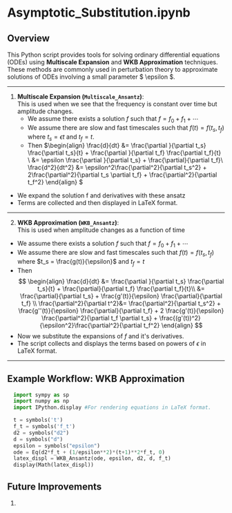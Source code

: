 # Asymptotic_Substitution.ipynb

## Overview

This Python script provides tools for solving ordinary differential equations (ODEs) using **Multiscale Expansion** and **WKB Approximation** techniques. These methods are commonly used in perturbation theory to approximate solutions of ODEs involving a small parameter $ \epsilon $.

---

1. **Multiscale Expansion (`Multiscale_Ansantz`)**:\
   This is used when we see that the frequency is constant over time but amplitude changes.
   - We assume there exists a solution $f$ such that $f = f_0 + f_1 + \cdots$
   - We assume there are slow and fast timescales such that $f(t) = f(t_s, t_f)$ where $t_s = \epsilon t$ and $t_f = t.$
   - Then
     $\begin{align}
     \frac{d}{dt} &= \frac{\partial }{\partial t_s} \frac{\partial t_s}{t} + \frac{\partial }{\partial t_f} \frac{\partial t_f}{t} \\
     &= \epsilon \frac{\partial }{\partial t_s} + \frac{\partial}{\partial t_f}\\
     \frac{d^2}{dt^2} &= \epsilon^2\frac{\partial^2}{\partial t_s^2} + 2\frac{\partial^2}{\partial t_s \partial t_f} + \frac{\partial^2}{\partial t_f^2}
     \end{align}
     $

- We expand the solution f and derivatives with these ansatz
- Terms are collected and then displayed in LaTeX format.

---

2. **WKB Approximation (`WKB_Ansantz`)**: \
   This is used when amplitude changes as a function of time

- We assume there exists a solution $f$ such that $f = f_0 + f_1 + \cdots$
- We assume there are slow and fast timescales such that $f(t) = f(t_s, t_f)$ where $t_s = \frac{g(t)}{\epsilon}$ and $t_f = t$
- Then
  $$
  \begin{align}
  \frac{d}{dt} &= \frac{\partial }{\partial t_s} \frac{\partial t_s}{t} + \frac{\partial}{\partial t_f} \frac{\partial t_f}{t}\\
  &= \frac{\partial}{\partial t_s} + \frac{g'(t)}{\epsilon} \frac{\partial}{\partial t_f} \\
  \frac{\partial^2}{\partial t^2}&= \frac{\partial^2}{\partial t_s^2} + \frac{g''(t)}{\epsilon} \frac{\partial}{\partial t_f} + 2 \frac{g'(t)}{\epsilon} \frac{\partial^2}{\partial t_f \partial t_s} + \frac{(g'(t))^2}{\epsilon^2}\frac{\partial^2}{\partial t_f^2}
  \end{align}
  $$
- Now we substitute the expansions of $f$ and it's derivatives.
- The script collects and displays the terms based on powers of $\epsilon$ in LaTeX format.

---

## Example Workflow: WKB Approximation

```python
  import sympy as sp
  import numpy as np
  import IPython.display #For rendering equations in LaTeX format.

  t = symbols('t')
  f_t = symbols('f_t')
  d2 = symbols("d2")
  d = symbols("d")
  epsilon = symbols("epsilon")
  ode = Eq(d2*f_t + (1/epsilon**2)*(t+1)**2*f_t, 0)
  latex_displ = WKB_Ansantz(ode, epsilon, d2, d, f_t)
  display(Math(latex_displ))
```

## Future Improvements

1.
